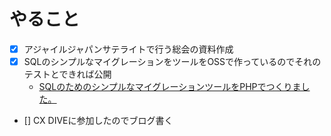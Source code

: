 # やること
- [x] アジャイルジャパンサテライトで行う総会の資料作成
- [x] SQLのシンプルなマイグレーションをツールをOSSで作っているのでそれのテストとできれば公開
  - [SQLのためのシンプルなマイグレーションツールをPHPでつくりました。](https://github.com/Arakaki-Yuji/mig)
- [] CX DIVEに参加したのでブログ書く



